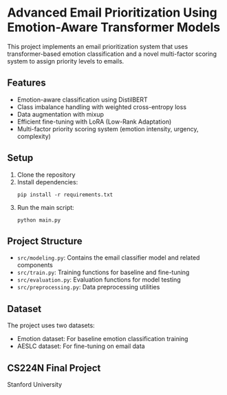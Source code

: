 # Advanced Email Prioritization Using Emotion-Aware Transformer Models

This project implements an email prioritization system that uses transformer-based emotion classification and a novel multi-factor scoring system to assign priority levels to emails.

## Features

- Emotion-aware classification using DistilBERT
- Class imbalance handling with weighted cross-entropy loss
- Data augmentation with mixup
- Efficient fine-tuning with LoRA (Low-Rank Adaptation)
- Multi-factor priority scoring system (emotion intensity, urgency, complexity)

## Setup

1. Clone the repository
2. Install dependencies:
   ```
   pip install -r requirements.txt
   ```
3. Run the main script:
   ```
   python main.py
   ```

## Project Structure

- `src/modeling.py`: Contains the email classifier model and related components
- `src/train.py`: Training functions for baseline and fine-tuning
- `src/evaluation.py`: Evaluation functions for model testing
- `src/preprocessing.py`: Data preprocessing utilities

## Dataset

The project uses two datasets:

- Emotion dataset: For baseline emotion classification training
- AESLC dataset: For fine-tuning on email data

## CS224N Final Project

Stanford University

